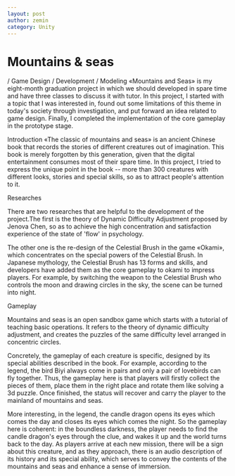 ```yaml
---
layout: post
author: zemin 
category: Unity
---
```


# Mountains & seas

/ Game Design / Development / Modeling
«Mountains and Seas» is my eight-month graduation project in which we should developed in spare time and have three classes to discuss it with tutor. In this project, I started with a topic that I was interested in, found out some limitations of this theme in today's society through investigation, and put forward an idea related to game design. Finally, I completed the implementation of the core gameplay in the prototype stage.

Introduction
«The classic of mountains and seas» is an ancient Chinese book that records the stories of different creatures out of imagination. This book is merely forgotten by this generation, given that the digital entertainment consumes most of their spare time. In this project, I tried to express the unique point in the book -- more than 300 creatures with different looks, stories and special skills, so as to attract people's attention to it.

Researches

There are two researches that are helpful to the development of the project.The first is the theory of Dynamic Difficulty Adjustment proposed by Jenova Chen, so as to achieve the high concentration and satisfaction experience of the state of 'flow' in psychology. 

The other one is the re-design of the Celestial Brush in the game «Okami», which concentrates on the special powers of the Celestial Brush. In Japanese mythology, the Celestial Brush has 13 forms and skills, and developers have added them as the core gameplay to okami to impress players. For example, by switching the weapon to the Celestial Brush who controls the moon and drawing circles in the sky, the scene can be turned into night.

Gameplay

Mountains and seas is an open sandbox game which starts with a tutorial of teaching basic operations. It refers to the theory of dynamic difficulty adjustment, and creates the puzzles of the same difficulty level arranged in concentric circles.

Concretely, the gameplay of each creature is specific, designed by its special abilities described in the book. For example, according to the legend, the bird Biyi always come in pairs and only a pair of lovebirds can fly together. Thus, the gameplay here is that players will firstly collect the pieces of them, place them in the right place and rotate them like solving a 3d puzzle. Once finished, the status will recover and carry the player to the mainland of mountains and seas.

More interesting, in the legend, the candle dragon opens its eyes which comes the day and closes its eyes which comes the night. So the gameplay here is coherent: in the boundless darkness, the player needs to find the candle dragon's eyes through the clue, and wakes it up and the world turns back to the day. As players arrive at each new mission, there will be a sign about this creature, and as they approach, there is an audio description of its history and its special ability, which serves to convey the contents of the mountains and seas and enhance a sense of immersion.

